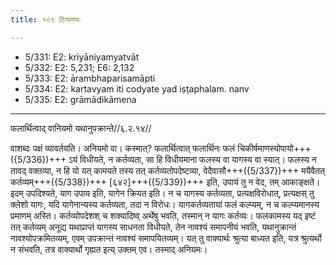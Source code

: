 ```yaml
---
title: १०९ टिप्पणयः

---
```

- 5/331: E2: kriyāniyamyatvāt
- 5/332: E2: 5,231; E6: 2,132
- 5/333: E2: ārambhaparisamāpti
- 5/334: E2: kartavyam iti codyate yad iṣṭaphalam. nanv
- 5/335: E2: grāmādikāmena

____________________________________________


फलार्थित्वाद् वानियमो यथानुपक्रान्ते//६.२.१४//

वाशब्दः पक्षं व्यावर्तयति। अनियमो वा। कस्मात्? फलार्थित्वात् फलार्थिनः फलं चिकीर्षमाणस्योपायो+++({5/336})+++ ऽयं विधीयते, न कर्तव्यता, सा हि विधीयमाना फलस्य वा यागस्य वा स्यात्। फलस्य न तावद् वक्तव्या, न हि यो यत् कामयते तस्य तत् कर्तव्यतोपदेष्टव्या, वेदैवासौ+++({5/337})+++ मयैवैतत् कर्तव्यम्+++({5/338})+++ [६४२]+++({5/339})+++ इति, उपायं तु न वेद, तम् आकाङ्क्षते। इदम् उपदिश्यते, याग उपाय इति, यागेन क्रियत इति। न च यागस्य कर्तव्यता, प्रत्यक्षविरोधात्, प्रत्यक्षस् तु क्लेशो यागः, यदि यागेनान्यस्य कर्तव्यता, तदा न विरोधः। यागकर्तव्यतायां फलं कल्प्यम्, न च कल्प्यमानस्य प्रमाणम् अस्ति। कर्तव्योपदेशश् च शक्यादिष्व् अर्थेषु भवति, तस्मान् न यागः कर्तव्यः। फलकामस्य यद् इष्टं तत् कर्तव्यम् अनूद्य यथाप्राप्तं यागस्य साधनता विधीयते, तेन नावश्यं समापनीयं भवति, यथानुक्रान्तं नावश्योपक्रमितव्यम्, एवम् उपक्रान्तं नावश्यं समापयितव्यम्। यत् तु वाक्यार्थः श्रुत्या बाध्यत इति, यत्र श्रुत्यर्थो न संभवति, तत्र वाक्यार्थो गृह्यत इत्य् उक्तम् एव। तस्माद् अनियमः।
